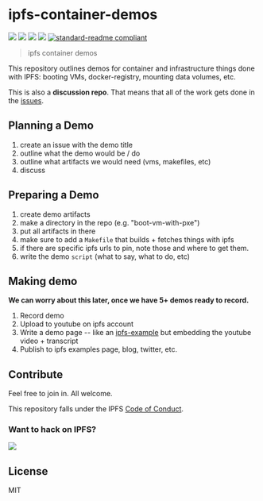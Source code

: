 # ipfs-container-demos

[![](https://img.shields.io/badge/made%20by-Protocol%20Labs-blue.svg?style=flat-square)](http://ipn.io)
[![](https://img.shields.io/badge/project-IPFS-blue.svg?style=flat-square)](http://ipfs.io/)
[![](https://img.shields.io/badge/freenode-%23ipfs-blue.svg?style=flat-square)](http://webchat.freenode.net/?channels=%23ipfs)
[![](https://img.shields.io/badge/discussion_repo-go_to_issues-brightgreen.svg?style=flat-square)](https://github.com/ipfs/ipfs-container-demos/issues)
[![standard-readme compliant](https://img.shields.io/badge/standard--readme-OK-green.svg?style=flat-square)](https://github.com/RichardLitt/standard-readme)

> ipfs container demos

This repository outlines demos for container and infrastructure things done with IPFS: booting VMs, docker-registry, mounting data volumes, etc.

This is also a **discussion repo**. That means that all of the work gets done in the [issues](https://github.com/ipfs/container-demos/issues).

## Planning a Demo

1. create an issue with the demo title
2. outline what the demo would be / do
3. outline what artifacts we would need (vms, makefiles, etc) 
4. discuss

## Preparing a Demo

1. create demo artifacts
2. make a directory in the repo (e.g. "boot-vm-with-pxe")
3. put all artifacts in there
4. make sure to add a `Makefile` that builds + fetches things with ipfs
5. if there are specific ipfs urls to pin, note those and where to get them.
6. write the demo `script` (what to say, what to do, etc)

## Making demo

**We can worry about this later, once we have 5+ demos ready to record.**

1. Record demo
2. Upload to youtube on ipfs account
3. Write a demo page -- like an [ipfs-example](https://github.com/protocol/ipfs-examples) but embedding the youtube video + transcript
4. Publish to ipfs examples page, blog, twitter, etc.

## Contribute

Feel free to join in. All welcome.

This repository falls under the IPFS [Code of Conduct](https://github.com/ipfs/community/blob/master/code-of-conduct.md).

### Want to hack on IPFS?

[![](https://cdn.rawgit.com/jbenet/contribute-ipfs-gif/master/img/contribute.gif)](https://github.com/ipfs/community/blob/master/contributing.md)

## License

MIT
